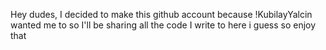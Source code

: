 Hey dudes, I decided to make this github account because !KubilayYalcin wanted me to so I'll be sharing all the code I write to here i guess so enjoy that
